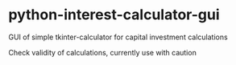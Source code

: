 # python-interest-calculator-gui
GUI of simple tkinter-calculator for capital investment calculations

Check validity of calculations, currently use with caution
